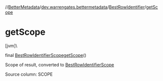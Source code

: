 //[BetterMetadata](../../../index.md)/[dev.warrengates.bettermetadata](../index.md)/[BestRowIdentifier](index.md)/[getScope](get-scope.md)

# getScope

[jvm]\

final [BestRowIdentifierScope](../-best-row-identifier-scope/index.md)[getScope](get-scope.md)()

Scope of result, converted to [BestRowIdentifierScope](../-best-row-identifier-scope/index.md)

Source column: SCOPE
